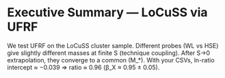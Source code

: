 # Executive Summary — LoCuSS via UFRF

We test UFRF on the LoCuSS cluster sample. Different probes (WL vs HSE) give slightly different masses at finite S (technique coupling).
After S→0 extrapolation, they converge to a common \(M_*\). With your CSVs, ln-ratio intercept ≈ −0.039 ⇒ ratio ≈ 0.96 (β_X ≈ 0.95 ± 0.05).
